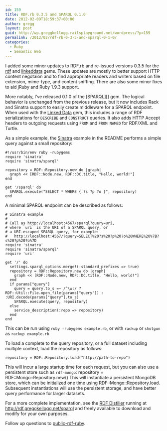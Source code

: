 ```yaml
---
id: 159
title: RDF.rb 0.3.5 and SPARQL 0.1.0
date: 2012-02-09T18:59:37+00:00
author: gregg
layout: post
guid: http://wp.greggkellogg.railsplayground.net/wordpress/?p=159
permalink: /2012/02/rdf-rb-0-3-5-and-sparql-0-1-0/
categories:
  - Ruby
  - Semantic Web
---
```

I added some minor updates to RDF.rb and re-issued versions 0.3.5 for the [rdf](http://rubygems.org/gems/rdf) and [linkeddata](http://rubygems.org/gems/linkeddata) gems. These updates are mostly to better support HTTP content negotaion and to find appropriate readers and writers based on file extension, mime-type, and content sniffing. There are also some minor fixes to aid jRuby and Ruby 1.9.3 support.

More notably, I&#8217;ve released 0.1.0 of the \[SPARQL\]\[\] gem. The logical behavior is unchanged from the previous release, but it now includes Rack and Sinatra support to easily create middleware for a SPARQL endpoint. When used with the [Linked Data](http://rubygems.org/gems/linkeddata) gem, this includes a range of RDF serializations for `DESCRIBE` and `CONSTRUCT` queries. It also adds HTTP Accept headers to outgoing requests using `FROM` and `FROM NAMED` for RDF/XML and Turtle.

As a simple example, the [Sinatra](http://www.sinatrarb.com/) example in the README performs a simple query against a small repository:

    #!/usr/bin/env ruby -rubygems
    require 'sinatra'
    require 'sinatra/sparql'
    
    repository = RDF::Repository.new do |graph|
      graph << [RDF::Node.new, RDF::DC.title, "Hello, world!"]
    end
    
    get '/sparql' do
      SPARQL.execute("SELECT * WHERE { ?s ?p ?o }", repository)
    end
    

A minimal SPARQL endpoint can be described as follows:

    # Sinatra example
    #
    # Call as http://localhost:4567/sparql?query=uri,
    # where `uri` is the URI of a SPARQL query, or
    # a URI-escaped SPARQL query, for example:
    #   http://localhost:4567/?query=SELECT%20?s%20?p%20?o%20WHERE%20%7B?s%20?p%20?o%7D
    require 'sinatra'
    require 'sinatra/sparql'
    require 'uri'
    
    get '/' do
      settings.sparql_options.merge!(:standard_prefixes => true)
      repository = RDF::Repository.new do |graph|
        graph << [RDF::Node.new, RDF::DC.title, "Hello, world!"]
      end
      if params["query"]
        query = query.to_s =~ /^\w:/ ? RDF::Util::File.open_file(params["query"]) : :URI.decode(params["query"].to_s)
        SPARQL.execute(query, repository)
      else
        service_description(:repo => repository)
      end
    end
    

This can be run using `ruby -rubygems example.rb`, or with `rackup` or `shotgun` as `rackup example.rb`

To load a complete to the query repository, or a full dataset including multiple context, load the repository as follows:

    repository = RDF::Repository.load("http://path-to-repo")
    

This will incur a large startup time for each request, but you can also use a persistent store such as `rdf-mongo`: repository = RDF::Mongo::Repository.new() This will instantiate a persistent MongoDB store, which can be initialized one time using RDF::Mongo::Repository.load. Subsequent instantiations will use the persistent storage, and have better query performance for larger datasets.

For a more complete implementation, see the [RDF Distiller](http://github.com/gkellogg/rdf-distiller) running at <http://rdf.greggkellogg.net/sparql> and freely available to download and modify for your own purposes.

Follow up questions to [public-rdf-ruby](mailto:public-rdf-ruby@w3.org).